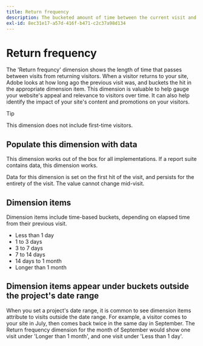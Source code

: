 ```yaml
---
title: Return frequency
description: The bucketed amount of time between the current visit and previous visit.
exl-id: 8ec31e17-a57d-416f-b471-c2c37a98d134
---
```

# Return frequency

The 'Return frequncy' dimension shows the length of time that passes between visits from returning visitors. When a visitor returns to your site, Adobe looks at how long ago the previous visit was, and buckets the hit in the appropriate dimension item. This dimension is valuable to help gauge your website's appeal and relevance to visitors over time. It can also help identify the impact of your site's content and promotions on your visitors.

>[!TIP]
>
>This dimension does not include first-time visitors.

## Populate this dimension with data

This dimension works out of the box for all implementations. If a report suite contains data, this dimension works.

Data for this dimension is set on the first hit of the visit, and persists for the entirety of the visit. The value cannot change mid-visit.

## Dimension items

Dimension items include time-based buckets, depending on elapsed time from their previous visit.

* Less than 1 day
* 1 to 3 days
* 3 to 7 days
* 7 to 14 days
* 14 days to 1 month
* Longer than 1 month

## Dimension items appear under buckets outside the project's date range

When you set a project's date range, it is common to see dimension items attribute to visits outside the date range. For example, a visitor comes to your site in July, then comes back twice in the same day in September. The Return frequency dimension for the month of September would show one visit under 'Longer than 1 month', and one visit under 'Less than 1 day'.
